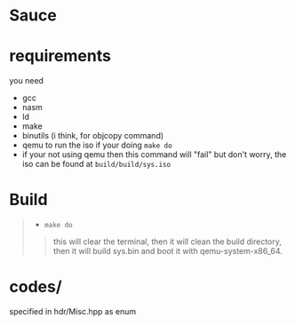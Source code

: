 # Sauce

# requirements
you need 
- gcc
- nasm
- ld
- make
- binutils (i think, for objcopy command)
- qemu to run the iso if your doing `make do`
- if your not using qemu then this command will "fail" but don't worry, the iso can be found at `build/build/sys.iso`


# Build
>- `make do`
>> this will clear the terminal, then it will clean the build directory, then it will build sys.bin and boot it with qemu-system-x86_64.


# codes/
 specified in hdr/Misc.hpp as enum